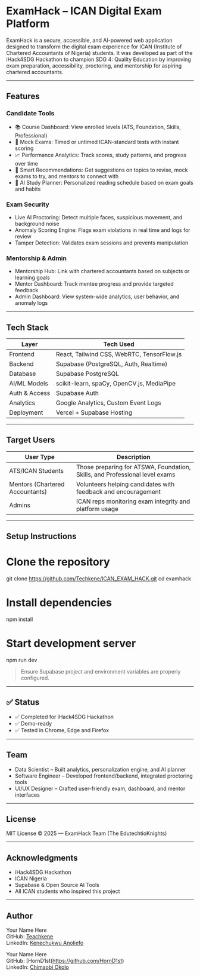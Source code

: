 # ExamHack – ICAN Digital Exam Platform

ExamHack is a secure, accessible, and AI-powered web application designed to transform the digital exam experience for ICAN (Institute of Chartered Accountants of Nigeria) students. It was developed as part of the iHack4SDG Hackathon to champion SDG 4: Quality Education by improving exam preparation, accessibility, proctoring, and mentorship for aspiring chartered accountants.

---

## Features

### Candidate Tools
- 📚 Course Dashboard: View enrolled levels (ATS, Foundation, Skills, Professional)
- 📝 Mock Exams: Timed or untimed ICAN-standard tests with instant scoring
- 📈 Performance Analytics: Track scores, study patterns, and progress over time
- 🤖 Smart Recommendations: Get suggestions on topics to revise, mock exams to try, and mentors to connect with
- 📅 AI Study Planner: Personalized reading schedule based on exam goals and habits

### Exam Security
-  Live AI Proctoring: Detect multiple faces, suspicious movement, and background noise
-  Anomaly Scoring Engine: Flags exam violations in real time and logs for review
-  Tamper Detection: Validates exam sessions and prevents manipulation

###  Mentorship & Admin
-  Mentorship Hub: Link with chartered accountants based on subjects or learning goals
-  Mentor Dashboard: Track mentee progress and provide targeted feedback
-  Admin Dashboard: View system-wide analytics, user behavior, and anomaly logs

---

##  Tech Stack

| Layer         | Tech Used                                |
|---------------|-------------------------------------------|
| Frontend      | React, Tailwind CSS, WebRTC, TensorFlow.js |
| Backend       | Supabase (PostgreSQL, Auth, Realtime)     |
| Database      | Supabase PostgreSQL                       |
| AI/ML Models  | scikit-learn, spaCy, OpenCV.js, MediaPipe |
| Auth & Access | Supabase Auth                             |
| Analytics     | Google Analytics, Custom Event Logs       |
| Deployment    | Vercel + Supabase Hosting                 |

---

##  Target Users

| User Type       | Description |
|-----------------|-------------|
| ATS/ICAN Students | Those preparing for ATSWA, Foundation, Skills, and Professional level exams |
| Mentors (Chartered Accountants) | Volunteers helping candidates with feedback and encouragement |
| Admins           | ICAN reps monitoring exam integrity and platform usage |

---

##  Setup Instructions

# Clone the repository
git clone https://github.com/Techkene/ICAN_EXAM_HACK.git
cd examhack

# Install dependencies
npm install

# Start development server
npm run dev

>  Ensure Supabase project and environment variables are properly configured.

---

## ✅ Status

- ✅ Completed for iHack4SDG Hackathon  
- ✅ Demo-ready  
- ✅ Tested in Chrome, Edge and Firefox  

---

##  Team

- Data Scientist – Built analytics, personalization engine, and AI planner  
- Software Engineer – Developed frontend/backend, integrated proctoring tools  
- UI/UX Designer – Crafted user-friendly exam, dashboard, and mentor interfaces  

---

##  License

MIT License © 2025 — ExamHack Team (The EdutechtioKnights)

---

##  Acknowledgments

- iHack4SDG Hackathon  
- ICAN Nigeria  
- Supabase & Open Source AI Tools  
- All ICAN students who inspired this project   

---

##  Author

Your Name Here  
GitHub: [Teachkene](https://github.com/Techkene)  
LinkedIn: [Kenechukwu Anoliefo](https://www.linkedin.com/in/kenechukwuanoliefo/)

Your Name Here  
GitHub: [HornD1st(https://github.com/HornD1st)  
LinkedIn: [Chimaobi Okolo](https://www.linkedin.com/in/chimaobi-okolo)
